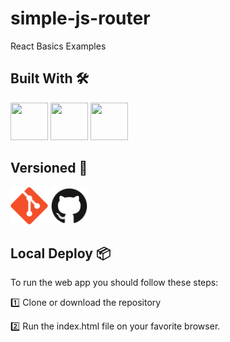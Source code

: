 # simple-js-router

React Basics Examples

## **Built With** 🛠️

<p align="left">
    <a href="https://www.javascript.com/" target="_blank"> <img src="https://e7.pngegg.com/pngimages/87/538/png-clipart-javascript-scalable-graphics-logo-encapsulated-postscript-javascript-icon-text-logo-thumbnail.png" height="60" width = "60"></a>
    <a href="https://code.visualstudio.com/" target="_blank"> <img src="https://www.solucionex.com/sites/default/files/posts/imagen/vscode-800x450.png" height="60" width = "60"></a>
     <a href="https://html.com/" target="_blank"> <img src="https://cdn-icons-png.flaticon.com/512/174/174854.png" height="60" width = "60"></a>
</p>

## **Versioned** 📌

<p align="left">
     <a href="https://git-scm.com/" target="_blank"> <img src="https://raw.githubusercontent.com/devicons/devicon/2ae2a900d2f041da66e950e4d48052658d850630/icons/git/git-original.svg" height="60" width = "60"></a>
    <a href="https://github.com/" target="_blank"> <img src="https://raw.githubusercontent.com/devicons/devicon/2ae2a900d2f041da66e950e4d48052658d850630/icons/github/github-original.svg" height="60" width = "60"></a>
</p>

## **Local Deploy** 📦

To run the web app you should follow these steps:

1️⃣ Clone or download the repository

2️⃣ Run the index.html file on your favorite browser.
